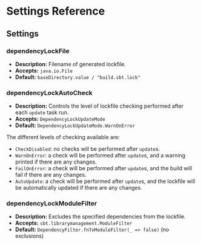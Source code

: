 # Settings Reference

## Settings

### dependencyLockFile

* **Description:** Filename of generated lockfile.
* **Accepts:** `java.io.File`
* **Default:** `baseDirectory.value / "build.sbt.lock"`

### dependencyLockAutoCheck

* **Description:** Controls the level of lockfile checking performed after each `update` task run. 
* **Accepts:** `DependencyLockUpdateMode`
* **Default:** `DependencyLockUpdateMode.WarnOnError`

The different levels of checking available are:

* `CheckDisabled`: no checks will be performed after `update`s.
* `WarnOnError`: a check will be performed after `update`s, and a warning printed if there are any changes.
* `FailOnError`: a check will be performed after `update`s, and the build will fail if there are any changes.
* `AutoUpdate`: a check will be performed after `update`s, and the lockfile will be automatically updated if there are
  any changes.

### dependencyLockModuleFilter

* **Description:** Excludes the specified dependencies from the lockfile.
* **Accepts:** `sbt.librarymanagement.ModuleFilter`
* **Default:** `DependencyFilter.fnToModuleFilter(_ => false)` (no exclusions)